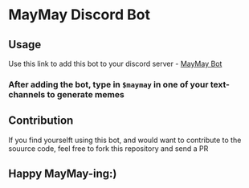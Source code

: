 # MayMay Discord Bot

## Usage
Use this link to add this bot to your discord server - [MayMay Bot](https://discord.com/oauth2/authorize?client_id=1280948706455322654)

### After adding the bot, type in `$maymay` in one of your text-channels to generate memes

## Contribution
If you find yourselft using this bot, and would want to contribute to the souurce code, feel free to fork this repository and send a PR

## Happy MayMay-ing:)
